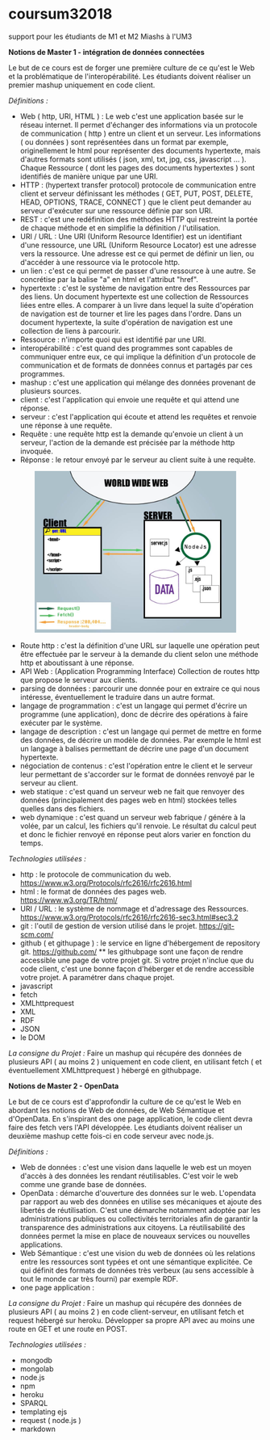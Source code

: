 # coursum32018
support pour les étudiants de M1 et M2 Miashs à l'UM3 

**Notions de Master 1 - intégration de données connectées**

Le but de ce cours est de forger une première culture de ce qu'est le Web et la problématique de l'interopérabilité.
Les étudiants doivent réaliser un premier mashup uniquement en code client.

_Définitions :_

* Web ( http, URI, HTML ) : Le web c'est une application basée sur le réseau internet. Il permet d'échanger des informations via un protocole de communication ( http ) entre un client et un serveur. Les informations ( ou données ) sont représentées dans un format par exemple, originellement le html pour représenter des documents hypertexte, mais d'autres formats sont utilisés ( json, xml, txt, jpg, css, javascript ... ). Chaque Ressource ( dont les pages des documents hypertextes ) sont identifiés de manière unique par une URI.
* HTTP : (hypertext transfer protocol) protocole de communication entre client et serveur définissant les méthodes ( GET, PUT, POST, DELETE, HEAD, OPTIONS, TRACE, CONNECT ) que le client peut demander au serveur d'exécuter sur une ressource définie par son URI.  
* REST : c'est une redéfinition des méthodes HTTP qui restreint la portée de chaque méthode et en simplifie la définition / l'utilisation.
* URI / URL : Une URI (Uniform Resource Identifier) est un identifiant d'une ressource, une URL (Uniform Resource Locator) est une adresse vers la ressource. Une adresse est ce qui permet de définir un lien, ou d'accéder à une ressource via le protocole http. 
* un lien : c'est ce qui permet de passer d'une ressource à une autre. Se concrétise par la balise "a" en html et l'attribut "href".
* hypertexte : c'est le système de navigation entre des Ressources par des liens. Un document hypertexte est une collection de Ressources liées entre elles. A comparer à un livre dans lequel la suite d'opération de navigation est de tourner et lire les pages dans l'ordre. Dans un document hypertexte, la suite d'opération de navigation est une collection de liens à parcourir. 
* Ressource : n'importe quoi qui est identifié par une URI.
* interopérabilité : c'est quand des programmes sont capables de communiquer entre eux, ce qui implique la définition d'un protocole de communication et de formats de données connus et partagés par ces programmes.
* mashup : c'est une application qui mélange des données provenant de plusieurs sources.
* client : c'est l'application qui envoie une requête et qui attend une réponse.
* serveur : c'est l'application qui écoute et attend les requêtes et renvoie une réponse à une requête.
* Requête : une requête http est la demande qu'envoie un client à un serveur, l'action de la demande est précisée par la méthode http invoquée.
* Réponse : le retour envoyé par le serveur au client suite à une requête.
<p align="center">
<img src="/schemaS-C.jpg" width="400" margin:>
</p>

* Route http : c'est la définition d'une URL sur laquelle une opération peut être effectuée par le serveur à la demande du client selon une méthode http et aboutissant à une réponse.
* API Web : (Application Programming Interface) Collection de routes http que propose le serveur aux clients. 
* parsing de données : parcourir une donnée pour en extraire ce qui nous intéresse, éventuellement le traduire dans un autre format.
* langage de programmation : c'est un langage qui permet d'écrire un programme (une application), donc de décrire des opérations à faire exécuter par le système.
* langage de description : c'est un langage qui permet de mettre en forme des données, de décrire un modèle de données. Par exemple le html est un langage à balises permettant de décrire une page d'un document hypertexte.
* négociation de contenus : c'est l'opération entre le client et le serveur leur permettant de s'accorder sur le format de données renvoyé par le serveur au client.
* web statique : c'est quand un serveur web ne fait que renvoyer des données (principalement des pages web en html) stockées telles quelles dans des fichiers. 
* web dynamique : c'est quand un serveur web fabrique / génére à la volée, par un calcul, les fichiers qu'il renvoie. Le résultat du calcul peut et donc le fichier renvoyé en réponse peut alors varier en fonction du temps. 

_Technologies utilisées :_

* http : le protocole de communication du web. https://www.w3.org/Protocols/rfc2616/rfc2616.html
* html : le format de données des pages web. https://www.w3.org/TR/html/
* URI / URL : le système de nommage et d'adressage des Ressources. https://www.w3.org/Protocols/rfc2616/rfc2616-sec3.html#sec3.2
* git : l'outil de gestion de version utilisé dans le projet. https://git-scm.com/
* github ( et githupage ) : le service en ligne d'hébergement de repository git. https://github.com/
** les githubpage sont une façon de rendre accessible une page de votre projet git. Si votre projet n'inclue que du code client, c'est une bonne façon d'héberger et de rendre accessible votre projet. A paramétrer dans chaque projet.
* javascript
* fetch
* XMLhttprequest
* XML
* RDF
* JSON
* le DOM

_La consigne du Projet :_
Faire un mashup qui récupére des données de plusieurs API ( au moins 2 ) uniquement en code client, en utilisant fetch ( et éventuellement XMLhttprequest ) hébergé en githubpage.

**Notions de Master 2 - OpenData**

Le but de ce cours est d'approfondir la culture de ce qu'est le Web en abordant les notions de Web de données, de Web Sémantique et d'OpenData. En s'inspirant des one page application, le code client devra faire des fetch vers l'API développée.
Les étudiants doivent réaliser un deuxième mashup cette fois-ci en code serveur avec node.js.

_Définitions :_

* Web de données : c'est une vision dans laquelle le web est un moyen d'accès à des données les rendant réutilisables. C'est voir le web comme une grande base de données.
* OpenData : démarche d'ouverture des données sur le web. L'opendata par rapport au web des données en utilise ses mécaniques et ajoute des libertés de réutilisation. C'est une démarche notamment adoptée par les administrations publiques ou collectivités territoriales afin de garantir la transparence des administrations aux citoyens. La réutilisabilité des données permet la mise en place de nouveaux services ou nouvelles applications.
* Web Sémantique : c'est une vision du web de données où les relations entre les ressources sont typées et ont une sémantique explicitée. Ce qui définit des formats de données très verbeux (au sens accessible à tout le monde car très fourni) par exemple RDF. 
* one page application : 

_La consigne du Projet :_
Faire un mashup qui récupére des données de plusieurs API ( au moins 2 ) en code client-serveur, en utilisant fetch et request hébergé sur heroku.
Développer sa propre API avec au moins une route en GET et une route en POST.

_Technologies utilisées :_

* mongodb
* mongolab
* node.js
* npm
* heroku
* SPARQL
* templating ejs
* request ( node.js )
* markdown
